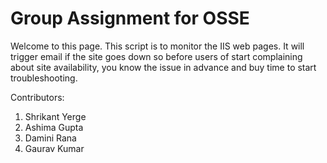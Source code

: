 # Group Assignment for OSSE 

Welcome to this page.
This script is to monitor the IIS web pages.
It will trigger email if the site goes down so before users of start complaining about site availability, you know the issue in advance and buy time to start troubleshooting.


Contributors:
1. Shrikant Yerge
2. Ashima Gupta
3. Damini Rana
4. Gaurav Kumar 

